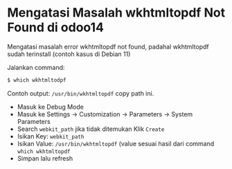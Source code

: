 # Mengatasi Masalah wkhtmltopdf Not Found di odoo14 

Mengatasi masalah error wkhtmltopdf not found, padahal wkhtmltopdf sudah terinstall (contoh kasus di Debian 11)

Jalankan command:

```sh
$ which wkhtmltodpf
```
Contoh output: `/usr/bin/wkhtmltopdf`  copy path ini.

* Masuk ke Debug Mode
* Masuk ke Settings -> Customization -> Parameters -> System Parameters
* Search `webkit_path` jika tidak ditemukan Klik `Create`
* Isikan Key: `webkit_path`
* Isikan Value: `/usr/bin/wkhtmltopdf`  (value sesuai hasil dari command `which wkhtmltopdf`
* Simpan lalu refresh
